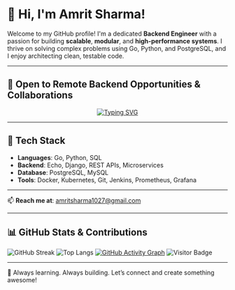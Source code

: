 # 👋 Hi, I'm Amrit Sharma!

Welcome to my GitHub profile! I'm a dedicated **Backend Engineer** with a passion for building **scalable**, **modular**, and **high-performance systems**. I thrive on solving complex problems using Go, Python, and PostgreSQL, and I enjoy architecting clean, testable code.

---

## 💼 Open to Remote Backend Opportunities & Collaborations

<p align="center">
  <a href="https://github.com/amrit-sharma">
    <img src="https://readme-typing-svg.herokuapp.com?font=Fira+Code&weight=500&size=22&pause=1000&color=0AFFA3&center=true&vCenter=true&width=600&lines=Backend+Engineer+%7C+Golang+%26+Python;Scalable+APIs+%7C+PostgreSQL+%7C+Microservices;Distributed+Systems+%7C+Cloud+%7C+Docker+%7C+K8s;Continuous+Learner+%26+Open+Source+Enthusiast" alt="Typing SVG" />
  </a>
</p>

---

## 🧰 Tech Stack
- **Languages**: Go, Python, SQL
- **Backend**: Echo, Django, REST APIs, Microservices
- **Database**: PostgreSQL, MySQL
- **Tools**: Docker, Kubernetes, Git, Jenkins, Prometheus, Grafana

---

📫 **Reach me at**: [amritsharma1027@gmail.com](mailto:amritsharma1027@gmail.com)

---

## 📊 GitHub Stats & Contributions
![GitHub Streak](https://github-readme-streak-stats.herokuapp.com/?user=amrit-sharma&theme=tokyonight&hide_border=true)
![Top Langs](https://github-readme-stats.vercel.app/api/top-langs/?username=amrit-sharma&layout=compact&theme=tokyonight)
[![GitHub Activity Graph](https://github-readme-activity-graph.vercel.app/graph?username=amrit-sharma&theme=react-dark)](https://github.com/Ashutosh00710/github-readme-activity-graph)
![Visitor Badge](https://komarev.com/ghpvc/?username=amrit-sharma&color=blue&style=flat)

---

🧠 Always learning. Always building. Let’s connect and create something awesome!
